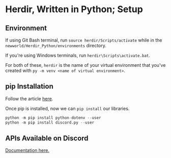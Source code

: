 # Herdir, Written in Python; Setup

## Environment

If using Git Bash terminal, run `source herdir/Scripts/activate` while in the `newworld/Herdir_Python/environments` directory.

If you're using Windows terminals, run `herdir\Scripts\activate.bat`.

For both of these, `herdir` is the name of your virtual environment that you've created with `py -m venv <name of virtual environment>`.

## pip Installation

Follow the article [here](https://pip.pypa.io/en/stable/installation/).

Once pip is installed, now we can `pip install` our libraries.

```py
python -m pip install python-dotenv --user
python -m pip install discord.py --user
```

## APIs Available on Discord

[Documentation here.](https://discordpy.readthedocs.io/en/latest/api.html#)